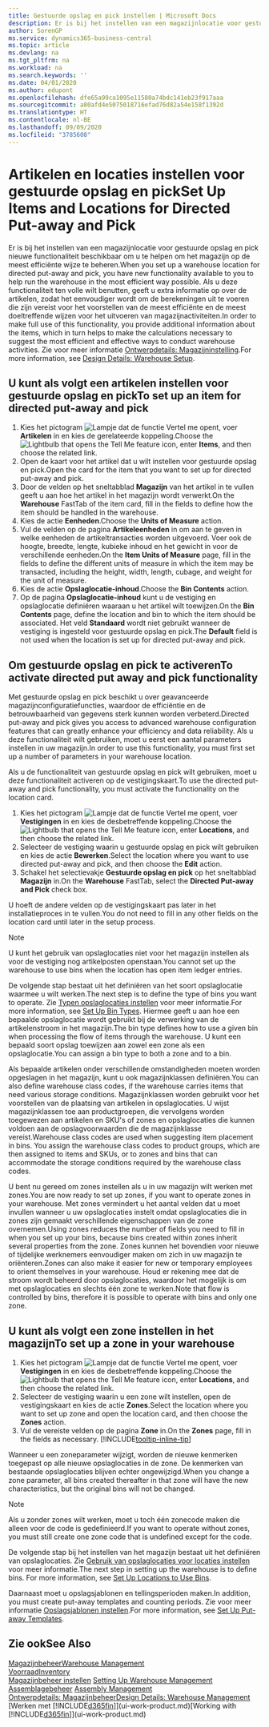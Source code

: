 ```yaml
---
title: Gestuurde opslag en pick instellen | Microsoft Docs
description: Er is bij het instellen van een magazijnlocatie voor gestuurde opslag en pick nieuwe functionaliteit beschikbaar om u te helpen om het magazijn op de meest efficiënte wijze te beheren.
author: SorenGP
ms.service: dynamics365-business-central
ms.topic: article
ms.devlang: na
ms.tgt_pltfrm: na
ms.workload: na
ms.search.keywords: ''
ms.date: 04/01/2020
ms.author: edupont
ms.openlocfilehash: dfe65a99ca1095e11580a74bdc141eb23f917aaa
ms.sourcegitcommit: a80afd4e5075018716efad76d82a54e158f1392d
ms.translationtype: HT
ms.contentlocale: nl-BE
ms.lasthandoff: 09/09/2020
ms.locfileid: "3785608"
---
```

# <a name="set-up-items-and-locations-for-directed-put-away-and-pick"></a><span data-ttu-id="32dd5-103">Artikelen en locaties instellen voor gestuurde opslag en pick</span><span class="sxs-lookup"><span data-stu-id="32dd5-103">Set Up Items and Locations for Directed Put-away and Pick</span></span>
<span data-ttu-id="32dd5-104">Er is bij het instellen van een magazijnlocatie voor gestuurde opslag en pick nieuwe functionaliteit beschikbaar om u te helpen om het magazijn op de meest efficiënte wijze te beheren.</span><span class="sxs-lookup"><span data-stu-id="32dd5-104">When you set up a warehouse location for directed put-away and pick, you have new functionality available to you to help run the warehouse in the most efficient way possible.</span></span> <span data-ttu-id="32dd5-105">Als u deze functionaliteit ten volle wilt benutten, geeft u extra informatie op over de artikelen, zodat het eenvoudiger wordt om de berekeningen uit te voeren die zijn vereist voor het voorstellen van de meest efficiënte en de meest doeltreffende wijzen voor het uitvoeren van magazijnactiviteiten.</span><span class="sxs-lookup"><span data-stu-id="32dd5-105">In order to make full use of this functionality, you provide additional information about the items, which in turn helps to make the calculations necessary to suggest the most efficient and effective ways to conduct warehouse activities.</span></span> <span data-ttu-id="32dd5-106">Zie voor meer informatie [Ontwerpdetails: Magazijninstelling](design-details-warehouse-setup.md).</span><span class="sxs-lookup"><span data-stu-id="32dd5-106">For more information, see [Design Details: Warehouse Setup](design-details-warehouse-setup.md).</span></span>

## <a name="to-set-up-an-item-for-directed-put-away-and-pick"></a><span data-ttu-id="32dd5-107">U kunt als volgt een artikelen instellen voor gestuurde opslag en pick</span><span class="sxs-lookup"><span data-stu-id="32dd5-107">To set up an item for directed put-away and pick</span></span>  
1.  <span data-ttu-id="32dd5-108">Kies het pictogram ![Lampje dat de functie Vertel me opent](media/ui-search/search_small.png "Vertel me wat u wilt doen"), voer **Artikelen** in en kies de gerelateerde koppeling.</span><span class="sxs-lookup"><span data-stu-id="32dd5-108">Choose the ![Lightbulb that opens the Tell Me feature](media/ui-search/search_small.png "Tell me what you want to do") icon, enter **Items**, and then choose the related link.</span></span>  
2.  <span data-ttu-id="32dd5-109">Open de kaart voor het artikel dat u wilt instellen voor gestuurde opslag en pick.</span><span class="sxs-lookup"><span data-stu-id="32dd5-109">Open the card for the item that you want to set up for directed put-away and pick.</span></span>
3. <span data-ttu-id="32dd5-110">Door de velden op het sneltabblad **Magazijn** van het artikel in te vullen geeft u aan hoe het artikel in het magazijn wordt verwerkt.</span><span class="sxs-lookup"><span data-stu-id="32dd5-110">On the **Warehouse** FastTab of the item card, fill in the fields to define how the item should be handled in the warehouse.</span></span>  
4.  <span data-ttu-id="32dd5-111">Kies de actie **Eenheden**.</span><span class="sxs-lookup"><span data-stu-id="32dd5-111">Choose the **Units of Measure** action.</span></span>
5. <span data-ttu-id="32dd5-112">Vul de velden op de pagina **Artikeleenheden** in om aan te geven in welke eenheden de artikeltransacties worden uitgevoerd. Voer ook de hoogte, breedte, lengte, kubieke inhoud en het gewicht in voor de verschillende eenheden.</span><span class="sxs-lookup"><span data-stu-id="32dd5-112">On the **Item Units of Measure** page, fill in the fields to define the different units of measure in which the item may be transacted, including the height, width, length, cubage, and weight for the unit of measure.</span></span>
6. <span data-ttu-id="32dd5-113">Kies de actie **Opslaglocatie-inhoud**.</span><span class="sxs-lookup"><span data-stu-id="32dd5-113">Choose the **Bin Contents** action.</span></span>
7. <span data-ttu-id="32dd5-114">Op de pagina **Opslaglocatie-inhoud** kunt u de vestiging en opslaglocatie definiëren waaraan u het artikel wilt toewijzen.</span><span class="sxs-lookup"><span data-stu-id="32dd5-114">On the **Bin Contents** page, define the location and bin to which the item should be associated.</span></span> <span data-ttu-id="32dd5-115">Het veld **Standaard** wordt niet gebruikt wanneer de vestiging is ingesteld voor gestuurde opslag en pick.</span><span class="sxs-lookup"><span data-stu-id="32dd5-115">The **Default** field is not used when the location is set up for directed put-away and pick.</span></span>  

## <a name="to-activate-directed-put-away-and-pick-functionality"></a><span data-ttu-id="32dd5-116">Om gestuurde opslag en pick te activeren</span><span class="sxs-lookup"><span data-stu-id="32dd5-116">To activate directed put away and pick functionality</span></span>  
<span data-ttu-id="32dd5-117">Met gestuurde opslag en pick beschikt u over geavanceerde magazijnconfiguratiefuncties, waardoor de efficiëntie en de betrouwbaarheid van gegevens sterk kunnen worden verbeterd.</span><span class="sxs-lookup"><span data-stu-id="32dd5-117">Directed put-away and pick gives you access to advanced warehouse configuration features that can greatly enhance your efficiency and data reliability.</span></span> <span data-ttu-id="32dd5-118">Als u deze functionaliteit wilt gebruiken, moet u eerst een aantal parameters instellen in uw magazijn.</span><span class="sxs-lookup"><span data-stu-id="32dd5-118">In order to use this functionality, you must first set up a number of parameters in your warehouse location.</span></span>  

<span data-ttu-id="32dd5-119">Als u de functionaliteit van gestuurde opslag en pick wilt gebruiken, moet u deze functionaliteit activeren op de vestigingskaart.</span><span class="sxs-lookup"><span data-stu-id="32dd5-119">To use the directed put-away and pick functionality, you must activate the functionality on the location card.</span></span>    
1.  <span data-ttu-id="32dd5-120">Kies het pictogram ![Lampje dat de functie Vertel me opent](media/ui-search/search_small.png "Vertel me wat u wilt doen"), voer **Vestigingen** in en kies de desbetreffende koppeling.</span><span class="sxs-lookup"><span data-stu-id="32dd5-120">Choose the ![Lightbulb that opens the Tell Me feature](media/ui-search/search_small.png "Tell me what you want to do") icon, enter **Locations**, and then choose the related link.</span></span>  
2.  <span data-ttu-id="32dd5-121">Selecteer de vestiging waarin u gestuurde opslag en pick wilt gebruiken en kies de actie **Bewerken**.</span><span class="sxs-lookup"><span data-stu-id="32dd5-121">Select the location where you want to use directed put-away and pick, and then choose the **Edit** action.</span></span>  
3.  <span data-ttu-id="32dd5-122">Schakel het selectievakje **Gestuurde opslag en pick** op het sneltabblad **Magazijn** in.</span><span class="sxs-lookup"><span data-stu-id="32dd5-122">On the **Warehouse** FastTab, select the **Directed Put-away and Pick** check box.</span></span>  

<span data-ttu-id="32dd5-123">U hoeft de andere velden op de vestigingskaart pas later in het installatieproces in te vullen.</span><span class="sxs-lookup"><span data-stu-id="32dd5-123">You do not need to fill in any other fields on the location card until later in the setup process.</span></span>  

> [!NOTE]  
>  <span data-ttu-id="32dd5-124">U kunt het gebruik van opslaglocaties niet voor het magazijn instellen als voor de vestiging nog artikelposten openstaan.</span><span class="sxs-lookup"><span data-stu-id="32dd5-124">You cannot set up the warehouse to use bins when the location has open item ledger entries.</span></span>  

<span data-ttu-id="32dd5-125">De volgende stap bestaat uit het definiëren van het soort opslaglocatie waarmee u wilt werken.</span><span class="sxs-lookup"><span data-stu-id="32dd5-125">The next step is to define the type of bins you want to operate.</span></span> <span data-ttu-id="32dd5-126">Zie [Typen opslaglocaties instellen](warehouse-how-to-set-up-bin-types.md) voor meer informatie.</span><span class="sxs-lookup"><span data-stu-id="32dd5-126">For more information, see [Set Up Bin Types](warehouse-how-to-set-up-bin-types.md).</span></span> <span data-ttu-id="32dd5-127">Hiermee geeft u aan hoe een bepaalde opslaglocatie wordt gebruikt bij de verwerking van de artikelenstroom in het magazijn.</span><span class="sxs-lookup"><span data-stu-id="32dd5-127">The bin type defines how to use a given bin when processing the flow of items through the warehouse.</span></span> <span data-ttu-id="32dd5-128">U kunt een bepaald soort opslag toewijzen aan zowel een zone als een opslaglocatie.</span><span class="sxs-lookup"><span data-stu-id="32dd5-128">You can assign a bin type to both a zone and to a bin.</span></span>  

<span data-ttu-id="32dd5-129">Als bepaalde artikelen onder verschillende omstandigheden moeten worden opgeslagen in het magazijn, kunt u ook magazijnklassen definiëren.</span><span class="sxs-lookup"><span data-stu-id="32dd5-129">You can also define warehouse class codes, if the warehouse carries items that need various storage conditions.</span></span> <span data-ttu-id="32dd5-130">Magazijnklassen worden gebruikt voor het voorstellen van de plaatsing van artikelen in opslaglocaties. U wijst magazijnklassen toe aan productgroepen, die vervolgens worden toegewezen aan artikelen en SKU's of zones en opslaglocaties die kunnen voldoen aan de opslagvoorwaarden die de magazijnklasse vereist.</span><span class="sxs-lookup"><span data-stu-id="32dd5-130">Warehouse class codes are used when suggesting item placement in bins. You assign the warehouse class codes to product groups, which are then assigned to items and SKUs, or to zones and bins that can accommodate the storage conditions required by the warehouse class codes.</span></span>  

<span data-ttu-id="32dd5-131">U bent nu gereed om zones instellen als u in uw magazijn wilt werken met zones.</span><span class="sxs-lookup"><span data-stu-id="32dd5-131">You are now ready to set up zones, if you want to operate zones in your warehouse.</span></span> <span data-ttu-id="32dd5-132">Met zones vermindert u het aantal velden dat u moet invullen wanneer u uw opslaglocaties instelt omdat opslaglocaties die in zones zijn gemaakt verschillende eigenschappen van de zone overnemen.</span><span class="sxs-lookup"><span data-stu-id="32dd5-132">Using zones reduces the number of fields you need to fill in when you set up your bins, because bins created within zones inherit several properties from the zone.</span></span> <span data-ttu-id="32dd5-133">Zones kunnen het bovendien voor nieuwe of tijdelijke werknemers eenvoudiger maken om zich in uw magazijn te oriënteren.</span><span class="sxs-lookup"><span data-stu-id="32dd5-133">Zones can also make it easier for new or temporary employees to orient themselves in your warehouse.</span></span> <span data-ttu-id="32dd5-134">Houd er rekening mee dat de stroom wordt beheerd door opslaglocaties, waardoor het mogelijk is om met opslaglocaties en slechts één zone te werken.</span><span class="sxs-lookup"><span data-stu-id="32dd5-134">Note that flow is controlled by bins, therefore it is possible to operate with bins and only one zone.</span></span>  

## <a name="to-set-up-a-zone-in-your-warehouse"></a><span data-ttu-id="32dd5-135">U kunt als volgt een zone instellen in het magazijn</span><span class="sxs-lookup"><span data-stu-id="32dd5-135">To set up a zone in your warehouse</span></span>  
1.  <span data-ttu-id="32dd5-136">Kies het pictogram ![Lampje dat de functie Vertel me opent](media/ui-search/search_small.png "Vertel me wat u wilt doen"), voer **Vestigingen** in en kies de desbetreffende koppeling.</span><span class="sxs-lookup"><span data-stu-id="32dd5-136">Choose the ![Lightbulb that opens the Tell Me feature](media/ui-search/search_small.png "Tell me what you want to do") icon, enter **Locations**, and then choose the related link.</span></span>  
2.  <span data-ttu-id="32dd5-137">Selecteer de vestiging waarin u een zone wilt instellen, open de vestigingskaart en kies de actie **Zones**.</span><span class="sxs-lookup"><span data-stu-id="32dd5-137">Select the location where you want to set up zone and open the location card, and then choose the **Zones** action.</span></span>  
3.  <span data-ttu-id="32dd5-138">Vul de vereiste velden op de pagina **Zone** in.</span><span class="sxs-lookup"><span data-stu-id="32dd5-138">On the **Zones** page, fill in the fields as necessary.</span></span> [!INCLUDE[tooltip-inline-tip](includes/tooltip-inline-tip_md.md)]  

<span data-ttu-id="32dd5-139">Wanneer u een zoneparameter wijzigt, worden de nieuwe kenmerken toegepast op alle nieuwe opslaglocaties in de zone. De kenmerken van bestaande opslaglocaties blijven echter ongewijzigd.</span><span class="sxs-lookup"><span data-stu-id="32dd5-139">When you change a zone parameter, all bins created thereafter in that zone will have the new characteristics, but the original bins will not be changed.</span></span>  

> [!NOTE]  
>  <span data-ttu-id="32dd5-140">Als u zonder zones wilt werken, moet u toch één zonecode maken die alleen voor de code is gedefinieerd.</span><span class="sxs-lookup"><span data-stu-id="32dd5-140">If you want to operate without zones, you must still create one zone code that is undefined except for the code.</span></span>  

<span data-ttu-id="32dd5-141">De volgende stap bij het instellen van het magazijn bestaat uit het definiëren van opslaglocaties. Zie [Gebruik van opslaglocaties voor locaties instellen](warehouse-how-to-set-up-locations-to-use-bins.md) voor meer informatie.</span><span class="sxs-lookup"><span data-stu-id="32dd5-141">The next step in setting up the warehouse is to define bins. For more information, see [Set Up Locations to Use Bins](warehouse-how-to-set-up-locations-to-use-bins.md).</span></span>  

<span data-ttu-id="32dd5-142">Daarnaast moet u opslagsjablonen en tellingsperioden maken.</span><span class="sxs-lookup"><span data-stu-id="32dd5-142">In addition, you must create put-away templates and counting periods.</span></span> <span data-ttu-id="32dd5-143">Zie voor meer informatie [Opslagsjablonen instellen](warehouse-how-to-set-up-put-away-templates.md).</span><span class="sxs-lookup"><span data-stu-id="32dd5-143">For more information, see [Set Up Put-away Templates](warehouse-how-to-set-up-put-away-templates.md).</span></span>  

## <a name="see-also"></a><span data-ttu-id="32dd5-144">Zie ook</span><span class="sxs-lookup"><span data-stu-id="32dd5-144">See Also</span></span>  
[<span data-ttu-id="32dd5-145">Magazijnbeheer</span><span class="sxs-lookup"><span data-stu-id="32dd5-145">Warehouse Management</span></span>](warehouse-manage-warehouse.md)  
[<span data-ttu-id="32dd5-146">Voorraad</span><span class="sxs-lookup"><span data-stu-id="32dd5-146">Inventory</span></span>](inventory-manage-inventory.md)  
<span data-ttu-id="32dd5-147">[Magazijnbeheer instellen](warehouse-setup-warehouse.md)   </span><span class="sxs-lookup"><span data-stu-id="32dd5-147">[Setting Up Warehouse Management](warehouse-setup-warehouse.md)   </span></span>  
<span data-ttu-id="32dd5-148">[Assemblagebeheer](assembly-assemble-items.md)  </span><span class="sxs-lookup"><span data-stu-id="32dd5-148">[Assembly Management](assembly-assemble-items.md)  </span></span>  
[<span data-ttu-id="32dd5-149">Ontwerpdetails: Magazijnbeheer</span><span class="sxs-lookup"><span data-stu-id="32dd5-149">Design Details: Warehouse Management</span></span>](design-details-warehouse-management.md)  
<span data-ttu-id="32dd5-150">[Werken met [!INCLUDE[d365fin](includes/d365fin_md.md)]](ui-work-product.md)</span><span class="sxs-lookup"><span data-stu-id="32dd5-150">[Working with [!INCLUDE[d365fin](includes/d365fin_md.md)]](ui-work-product.md)</span></span>  
